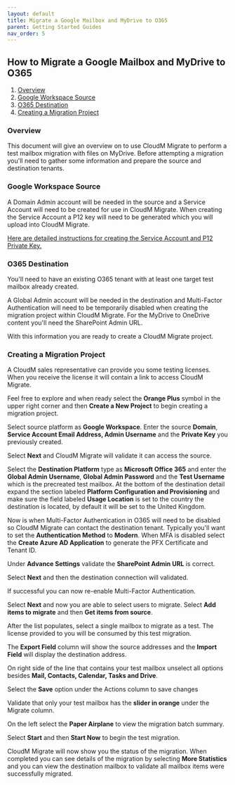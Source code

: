 ```yaml
---
layout: default
title: Migrate a Google Mailbox and MyDrive to O365
parent: Getting Started Guides
nav_order: 5
---
```


## How to Migrate a Google Mailbox and MyDrive to O365

1. [Overview](#overview)
2. [Google Workspace Source](#source)
3. [O365 Destination](#destination)
4. [Creating a Migration Project](#project)

### Overview <a name="overview"></a>

This document will give an overview on to use CloudM Migrate to perform a test mailbox migration with files on MyDrive. Before attempting a migration you'll need to gather some information and prepare the source and destination tenants.

### Google Workspace Source <a name="source"></a>

A Domain Admin account will be needed in the source and a Service Account will need to be created for use in CloudM Migrate. When creating the Service Account a P12 key will need to be generated which you will upload into CloudM Migrate.

[Here are detailed instructions for creating the Service Account and P12 Private Key.](https://support.cloudm.io/hc/en-us/articles/360021526559-Google-Workspace-to-Google-Workspace-migration-self-hosted-#ManualProcess)

### O365 Destination <a name="destination"></a>

You'll need to have an existing O365 tenant with at least one target test mailbox already created. 

A Global Admin account will be needed in the destination and Multi-Factor Authentication will need to be temporarily disabled when creating the migration project within CloudM Migrate. For the MyDrive to OneDrive content you'll need the SharePoint Admin URL.

With this information you are ready to create a CloudM Migrate project.

### Creating a Migration Project <a name="project"></a>

A CloudM sales representative can provide you some testing licenses. When you receive the license it will contain a link to access CloudM Migrate.

Feel free to explore and when ready select the **Orange Plus** symbol in the upper right corner and then **Create a New Project** to begin creating a migration project.

Select source platform as **Google Workspace**. Enter the source **Domain**, **Service Account Email Address, Admin Username** and the **Private Key** you previously created. 

Select **Next** and CloudM Migrate will validate it can access the source.

Select the **Destination Platform** type as **Microsoft Office 365** and enter the **Global Admin Username**, **Global Admin Password** and the **Test Username** which is the precreated test mailbox. At the bottom of the destination detail expand the section labeled **Platform Configuration and Provisioning** and make sure the field labeled **Usage Location** is set to the country the destination is located, by default it will be set to the United Kingdom.

Now is when Multi-Factor Authentication in O365 will need to be disabled so CloudM Migrate can contact the destination tenant. Typically you'll want to set the **Authentication Method** to **Modern**. When MFA is disabled select the **Create Azure AD Application** to generate the PFX Certificate and Tenant ID. 

Under **Advance Settings** validate the **SharePoint Admin URL** is correct. 

Select **Next** and then the destination connection will validated. 

If successful you can now re-enable Multi-Factor Authentication.

Select **Next** and now you are able to select users to migrate. Select **Add items to migrate** and then **Get items from source**.

After the list populates, select a single mailbox to migrate as a test. The license provided to you will be consumed by this test migration.

The **Export Field** column will show the source addresses and the **Import Field** will display the destination address.

On right side of the line that contains your test mailbox unselect all options besides **Mail, Contacts, Calendar, Tasks and Drive**.

Select the **Save** option under the Actions column to save changes

Validate that only your test mailbox has the **slider in orange** under the Migrate column.

On the left select the **Paper Airplane** to view the migration batch summary.

Select **Start** and then **Start Now** to begin the test migration.

CloudM Migrate will now show you the status of the migration. When completed you can see details of the migration by selecting **More Statistics** and you can view the destination mailbox to validate all mailbox items were successfully migrated.
